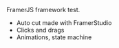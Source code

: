 FramerJS framework test.

- Auto cut made with FramerStudio
- Clicks and drags
- Animations, state machine